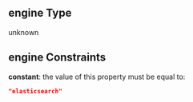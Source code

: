 ## engine Type

unknown

## engine Constraints

**constant**: the value of this property must be equal to:

```json
"elasticsearch"
```
